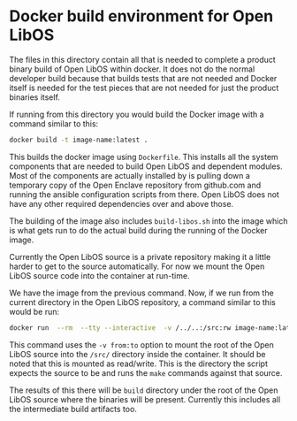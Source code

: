 # Docker build environment for Open LibOS

The files in this directory contain all that is needed to complete a product binary build of Open LibOS within docker.
It does not do the normal developer build because that builds tests that are not needed and Docker itself is needed for the test pieces that are not needed for just the product binaries itself.

If running from this directory you would build the Docker image with a command similar to this:

```bash
docker build -t image-name:latest .
```

This builds the docker image using `Dockerfile`.
This installs all the system components that are needed to build Open LibOS and dependent modules.
Most of the components are actually installed by is pulling down a temporary copy of the Open Enclave repository from github.com and running the ansible configuration scripts from there.
Open LibOS does not have any other required dependencies over and above those.

The building of the image also includes `build-libos.sh` into the image which is what gets run to do the actual build during the running of the Docker image.

Currently the Open LibOS source is a private repository making it a little harder to get to the source automatically.
For now we mount the Open LibOS source code into the container at run-time.

We have the image from the previous command.
Now, if we run from the current directory in the Open LibOS repository, a command similar to this would be run:

```bash
docker run  --rm  --tty --interactive  -v /../..:/src:rw image-name:latest
```

This command uses the `-v from:to` option to mount the root of the Open LibOS source into the `/src/` directory inside the container. It should be noted that this is mounted as read/write.
This is the directory the script expects the source to be and runs the `make` commands against that source.

The results of this there will be `build` directory under the root of the Open LibOS source where the binaries will be present. Currently this includes all the intermediate build artifacts too.
